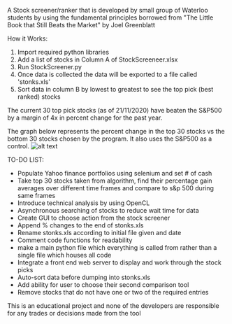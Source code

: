 A Stock screener/ranker that is developed by small group of Waterloo students by using the fundamental principles borrowed from "The Little Book that Still Beats the Market" by Joel Greenblatt

How it Works:
1. Import required python libraries
2. Add a list of stocks in Column A of StockScreeneer.xlsx
3. Run StockScreener.py
4. Once data is collected the data will be exported to a file called 'stonks.xls'
5. Sort data in column B by lowest to greatest to see the top pick (best ranked) stocks

The current 30 top pick stocks (as of 21/11/2020) have beaten the S&P500 by a margin of 4x in percent change for the past year.

The graph below represents the percent change in the top 30 stocks vs the bottom 30 stocks chosen by the program. It also uses the S&P500 as a control.
![alt text](https://imgur.com/a/tPt0PJD)


TO-DO LIST:
- Populate Yahoo finance portfolios using selenium and set # of cash
- Take top 30 stocks taken from algorithm, find their percentage gain averages over different time frames and compare to s&p 500 during same frames
- Introduce technical analysis by using OpenCL
- Asynchronous searching of stocks to reduce wait time for data
- Create GUI to choose action from the stock screener
- Append % changes to the end of stonks.xls
- Rename stonks.xls according to initial file given and date
- Comment code functions for readability
- make a main python file which everything is called from rather than a single file which houses all code
- Integrate a front end web server to display and work through the stock picks
- Auto-sort data before dumping into stonks.xls
- Add ability for user to choose their second comparison tool
- Remove stocks that do not have one or two of the required entries

This is an educational project and none of the developers are responsible for any trades or decisions made from the tool